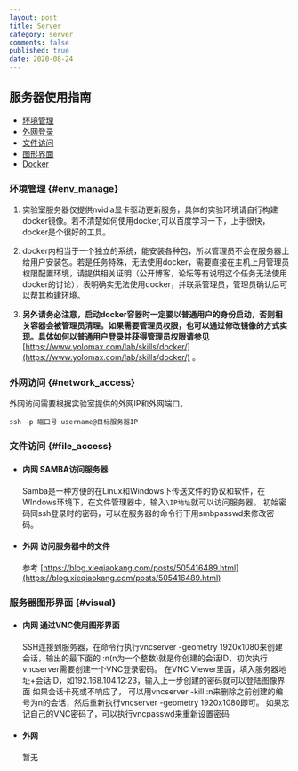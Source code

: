 ```yaml
---
layout: post
title: Server
category: server
comments: false
published: true
date: 2020-08-24
---
```


## 服务器使用指南
* [环境管理](#env_manage)
* [外网登录](#network_access)
* [文件访问](#file_access)
* [图形界面](#visual)
* [Docker](https://www.yolomax.com/lab/skills/docker/)


### 环境管理 {#env_manage}

1. 实验室服务器仅提供nvidia显卡驱动更新服务，具体的实验环境请自行构建docker镜像。若不清楚如何使用docker,可以百度学习一下，上手很快，docker是个很好的工具。

2. docker内相当于一个独立的系统，能安装各种包，所以管理员不会在服务器上给用户安装包。若是任务特殊，无法使用docker，需要直接在主机上用管理员权限配置环境，请提供相关证明（公开博客，论坛等有说明这个任务无法使用docker的讨论），表明确实无法使用docker，并联系管理员，管理员确认后可以帮其构建环境。

3. **另外请务必注意，启动docker容器时一定要以普通用户的身份启动，否则相关容器会被管理员清理。如果需要管理员权限，也可以通过修改镜像的方式实现。具体如何以普通用户登录并获得管理员权限请参见** [https://www.yolomax.com/lab/skills/docker/](https://www.yolomax.com/lab/skills/docker/) 。


### 外网访问 {#network_access}

外网访问需要根据实验室提供的外网IP和外网端口。
``` shell
ssh -p 端口号 username@目标服务器IP
```

### 文件访问 {#file_access}

* #### 内网 SAMBA访问服务器
  Samba是一种方便的在Linux和Windows下传送文件的协议和软件，在WIndows环境下，在文件管理器中，输入<code>\\IP地址</code>就可以访问服务器。 初始密码同ssh登录时的密码，可以在服务器的命令行下用smbpasswd来修改密码。

* #### 外网 访问服务器中的文件

  参考 [https://blog.xieqiaokang.com/posts/505416489.html](https://blog.xieqiaokang.com/posts/505416489.html)


### 服务器图形界面 {#visual}

* #### 内网 通过VNC使用图形界面

  SSH连接到服务器，在命令行执行vncserver -geometry 1920x1080来创建会话，输出的最下面的 :n(n为一个整数)就是你创建的会话ID，初次执行vncserver需要创建一个VNC登录密码。
在VNC Viewer里面，填入服务器地址+会话ID，如192.168.104.12:23，输入上一步创建的密码就可以登陆图像界面
如果会话卡死或不响应了， 可以用vncserver -kill :n来删除之前创建的编号为n的会话，然后重新执行vncserver -geometry 1920x1080即可。
如果忘记自己的VNC密码了，可以执行vncpasswd来重新设置密码

* #### 外网

  暂无

